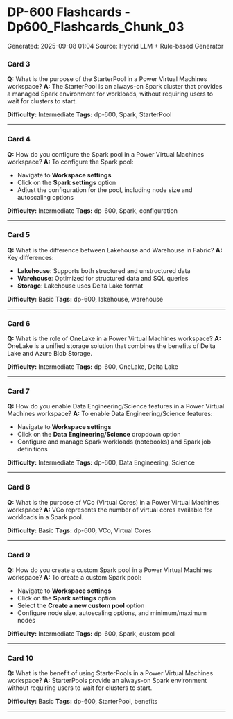 # DP-600 Flashcards - Dp600_Flashcards_Chunk_03

Generated: 2025-09-08 01:04
Source: Hybrid LLM + Rule-based Generator

### Card 3
**Q:** What is the purpose of the StarterPool in a Power Virtual Machines workspace?
**A:** The StarterPool is an always-on Spark cluster that provides a managed Spark environment for workloads, without requiring users to wait for clusters to start.

**Difficulty:** Intermediate
**Tags:** dp-600, Spark, StarterPool

---

### Card 4
**Q:** How do you configure the Spark pool in a Power Virtual Machines workspace?
**A:** To configure the Spark pool:
- Navigate to **Workspace settings**
- Click on the **Spark settings** option
- Adjust the configuration for the pool, including node size and autoscaling options

**Difficulty:** Intermediate
**Tags:** dp-600, Spark, configuration

---

### Card 5
**Q:** What is the difference between Lakehouse and Warehouse in Fabric?
**A:** Key differences:
- **Lakehouse**: Supports both structured and unstructured data
- **Warehouse**: Optimized for structured data and SQL queries
- **Storage**: Lakehouse uses Delta Lake format

**Difficulty:** Basic
**Tags:** dp-600, lakehouse, warehouse

---

### Card 6
**Q:** What is the role of OneLake in a Power Virtual Machines workspace?
**A:** OneLake is a unified storage solution that combines the benefits of Delta Lake and Azure Blob Storage.

**Difficulty:** Intermediate
**Tags:** dp-600, OneLake, Delta Lake

---

### Card 7
**Q:** How do you enable Data Engineering/Science features in a Power Virtual Machines workspace?
**A:** To enable Data Engineering/Science features:
- Navigate to **Workspace settings**
- Click on the **Data Engineering/Science** dropdown option
- Configure and manage Spark workloads (notebooks) and Spark job definitions

**Difficulty:** Intermediate
**Tags:** dp-600, Data Engineering, Science

---

### Card 8
**Q:** What is the purpose of VCo (Virtual Cores) in a Power Virtual Machines workspace?
**A:** VCo represents the number of virtual cores available for workloads in a Spark pool.

**Difficulty:** Basic
**Tags:** dp-600, VCo, Virtual Cores

---

### Card 9
**Q:** How do you create a custom Spark pool in a Power Virtual Machines workspace?
**A:** To create a custom Spark pool:
- Navigate to **Workspace settings**
- Click on the **Spark settings** option
- Select the **Create a new custom pool** option
- Configure node size, autoscaling options, and minimum/maximum nodes

**Difficulty:** Intermediate
**Tags:** dp-600, Spark, custom pool

---

### Card 10
**Q:** What is the benefit of using StarterPools in a Power Virtual Machines workspace?
**A:** StarterPools provide an always-on Spark environment without requiring users to wait for clusters to start.

**Difficulty:** Basic
**Tags:** dp-600, StarterPool, benefits

---

